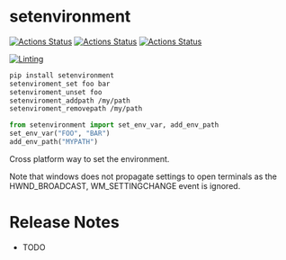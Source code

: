 # setenvironment

[![Actions Status](../../workflows/MacOS_Tests/badge.svg)](../../actions/workflows/push_macos.yml)
[![Actions Status](../../workflows/Win_Tests/badge.svg)](../../actions/workflows/push_win.yml)
[![Actions Status](../../workflows/Ubuntu_Tests/badge.svg)](../../actions/workflows/push_ubuntu.yml)

[![Linting](../../actions/workflows/lint.yml/badge.svg)](../../actions/workflows/lint.yml)

```bash
pip install setenvironment
setenviroment_set foo bar
setenviroment_unset foo
setenviroment_addpath /my/path
setenviroment_removepath /my/path

```

```python
from setenvironment import set_env_var, add_env_path
set_env_var("FOO", "BAR")
add_env_path("MYPATH")
```

Cross platform way to set the environment.

Note that windows does not propagate settings to open terminals as the HWND_BROADCAST, WM_SETTINGCHANGE
event is ignored.

# Release Notes
  * TODO